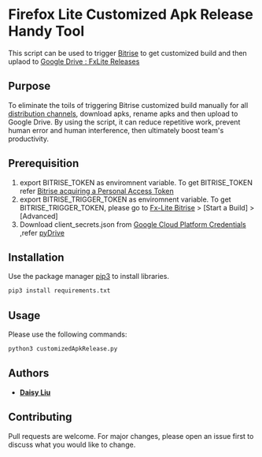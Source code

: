 # Firefox Lite Customized Apk Release Handy Tool

 This script can be used to trigger [Bitrise](https://app.bitrise.io/app/2bee753c3b6709ca) to get customized build and then uplaod to [Google Drive : FxLite Releases](https://drive.google.com/drive/u/0/folders/1KP5LzrwVm9jcdcxlcnjKnu-jDjYzaNSR)

## Purpose
 To eliminate the toils of triggering Bitrise customized build manually for all [distribution channels](https://docs.google.com/document/d/15w7ZNYtJkpcPDkh6cfLtVl3O86IiIWljqfFxT_PPv8c/edit), download apks, rename apks and then upload to Google Drive. By using the script, it can reduce repetitive work, prevent human error and human interference, then ultimately boost team's productivity.

## Prerequisition
1. export BITRISE_TOKEN as enviromnent variable. To get BITRISE_TOKEN refer [Bitrise acquiring a Personal Access Token ](https://devcenter.bitrise.io/jp/api/authentication/)
2. export BITRISE_TRIGGER_TOKEN as enviromnent variable. To get BITRISE_TRIGGER_TOKEN, please go to [Fx-Lite Bitrise](https://app.bitrise.io/app/2bee753c3b6709ca) > [Start a Build] > [Advanced]
3. Download client_secrets.json from [Google Cloud Platform Credentials](https://console.cloud.google.com/apis/credentials?project=rocketnightly) ,refer [pyDrive](https://github.com/gsuitedevs/PyDrive)


## Installation

Use the package manager [pip3](https://pip.pypa.io/en/stable/) to install libraries.

```bash
pip3 install requirements.txt
```

## Usage
 
Please use the following commands:

```bash
python3 customizedApkRelease.py 

```
## Authors

* **[Daisy Liu](https://github.com/Daisy-pliu)** 
## Contributing
Pull requests are welcome. For major changes, please open an issue first to discuss what you would like to change.

